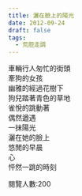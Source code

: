 ```yaml
---
title: 灑在臉上的陽光
date: 2012-09-24
draft: false
tags:
  - 荒腔走調
---
```

車輛行人匆忙的街頭  
牽狗的女孩  
幽雅的經過花樹下  
狗兒踏著青色的草地  
雀悅的跳動著  
偶然遒遇  
一抹陽光  
灑在她的臉上  
悠閒的早晨  
心  
怦然一跳的時刻  


閱覽人數:200